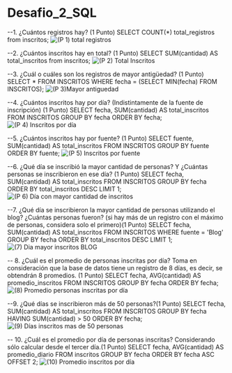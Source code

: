 # Desafio_2_SQL
--1. ¿Cuántos registros hay? (1 Punto)
SELECT COUNT(*) total_registros from inscritos;
![(P 1) total registros](https://github.com/user-attachments/assets/1181b9d9-b9a2-4712-952b-c2fdea1353a8)


--2. ¿Cuántos inscritos hay en total? (1 Punto)
SELECT SUM(cantidad) AS total_inscritos from inscritos;
![(P 2) Total Inscritos](https://github.com/user-attachments/assets/ce48661b-4c5c-4d50-a47d-6b17c78b73b8)


--3. ¿Cuál o cuáles son los registros de mayor antigüedad? (1 Punto)
SELECT * 
FROM INSCRITOS
WHERE fecha = (SELECT MIN(fecha) FROM INSCRITOS);
![(P 3)Mayor antiguedad](https://github.com/user-attachments/assets/f80e6683-cfe3-4006-bba9-3e3709185013)


--4. ¿Cuántos inscritos hay por día? (Indistintamente de la fuente de inscripción) (1 Punto)
SELECT fecha, SUM(cantidad) AS total_inscritos
FROM INSCRITOS
GROUP BY fecha
ORDER BY fecha;
![(P 4) Inscritos por día](https://github.com/user-attachments/assets/319bc0cc-762b-41f3-8250-dff9ff63c338)


--5. ¿Cuántos inscritos hay por fuente? (1 Punto)
SELECT fuente, SUM(cantidad) AS total_inscritos
FROM INSCRITOS
GROUP BY fuente
ORDER BY fuente;
![(P 5) Inscritos por fuente](https://github.com/user-attachments/assets/655266d4-c455-4e72-bd63-3f33864afb2b)


--6. ¿Qué día se inscribió la mayor cantidad de personas? Y ¿Cuántas personas se inscribieron en ese día? (1 Punto)
SELECT fecha, SUM(cantidad) AS total_inscritos
FROM INSCRITOS
GROUP BY fecha
ORDER BY total_inscritos DESC
LIMIT 1;
![(P 6) Día con mayor cantidad de inscritos](https://github.com/user-attachments/assets/21129fdd-ff06-45e5-9db3-54c0b722161a)


--7. ¿Qué día se inscribieron la mayor cantidad de personas utilizando el blog? ¿Cuántas personas fueron? (si hay más de un registro con el máximo de personas, considera solo el primero)(1 Punto)
SELECT fecha, SUM(cantidad) AS total_inscritos
FROM INSCRITOS
WHERE fuente = 'Blog'
GROUP BY fecha
ORDER BY total_inscritos DESC
LIMIT 1;
![(7) Dia mayor inscritos BLOG](https://github.com/user-attachments/assets/e4c2c036-f3f8-4270-abbf-7826346e882c)


-- 8. ¿Cuál es el promedio de personas inscritas por día? Toma en consideración que la base de datos tiene un registro de 8 días, es decir, se obtendrán 8 promedios. (1 Punto)
SELECT fecha, AVG(cantidad) AS promedio_inscritos
FROM INSCRITOS
GROUP BY fecha
ORDER BY fecha;
![(8) Promedio personas inscritas por día](https://github.com/user-attachments/assets/b7f7ab85-4c1c-4023-8200-416173357d8e)


--9. ¿Qué días se inscribieron más de 50 personas?(1 Punto)
SELECT fecha, SUM(cantidad) AS total_inscritos
FROM INSCRITOS
GROUP BY fecha
HAVING SUM(cantidad) > 50
ORDER BY fecha;
![(9) Días inscritos mas de 50 personas](https://github.com/user-attachments/assets/62d3b929-37c6-4a3a-9216-df8928bd11e8)


-- 10. ¿Cuál es el promedio por día de personas inscritas? Considerando sólo calcular desde el tercer día.(1 Punto)
SELECT fecha, AVG(cantidad) AS promedio_diario 
FROM inscritos 
GROUP BY fecha 
ORDER BY fecha ASC OFFSET 2;
![(10) Promedio inscritos por día](https://github.com/user-attachments/assets/4050d480-4aad-4a9f-b79d-9710e7a30327)







